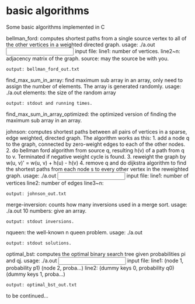 # basic algorithms
Some basic algorithms implemented in C

bellman_ford:
    computes shortest paths from a single source vertex to all of the other vertices in a weighted directed graph.
    usage: ./a.out <input file> <source>
    input file:
        line1: number of vertices.
        line2~n: adjacency matrix of the graph.
    source:
        may the source be with you.
        
    output: bellman_ford_out.txt


find_max_sum_in_array:
    find maximum sub array in an array, only need to assign the number of elements. The array is generated randomly.
    usage: ./a.out
    elements: the size of the random array
    
    output: stdout and running times.
        
    
find_max_sum_in_array_optimized:
    the optimized version of finding the maximum sub array in an array.
        
    
johnson:
    computes shortest paths between all pairs of vertices in a sparse, edge weighted, directed graph.
    The algorithm works as this:
    1. add a node q to the graph, connected by zero-weight edges to each of the other nodes.
    2. do bellman ford algorithm from source q, resulting h(v) of a path from q to v.
       Terminated if negative weight cycle is found.
    3. reweight the graph by w(u, v)' = w(u, v) + h(u) - h(v)
    4. remove q and do dijkstra algorithm to find the shortest paths from each node s to 
       every other vertex in the reweighted graph.
    usage: ./a.out <input file>
    input file:
        line1: number of vertices
        line2: number of edges
        line3~n: <vertex> <vertex> <edge weight>
        
    output: johnson_out.txt

    
merge-inversion:
    counts how many inversions used in a merge sort.
    usage: ./a.out
    10 numbers: give an array.
    
    output: stdout inversions.


nqueen:
    the well-known n queen problem.
    usage: ./a.out <number of queens>
    
    output: stdout solutions.


optimal_bst:
    computes the optimal binary search tree given probabilities pi and qj.
    usage: ./a.out <input file>
    input file:
        line1: (node 1, probability p1) (node 2, proba...)
        line2: (dummy keys 0, probability q0) (dummy keys 1, proba...)
        
    output: optimal_bst_out.txt


to be continued...
